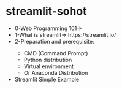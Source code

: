 # streamlit-sohot

<ul>
  <li>0-Web Programming 101=> </li>
  <li>1-What is streamlit=> https://streamlit.io/ </li>
  <li>2-Preparation and prerequisite: </li>
    <ul>
      <li>CMD (Command Prompt)</li>
      <li>Python distribution</li>
      <li>Virtual environment</li>
      <li>Or Anaconda Distribution</li>
    </ul>
  </li>
  <li>Streamlit Simple Example</li>
</ul>
